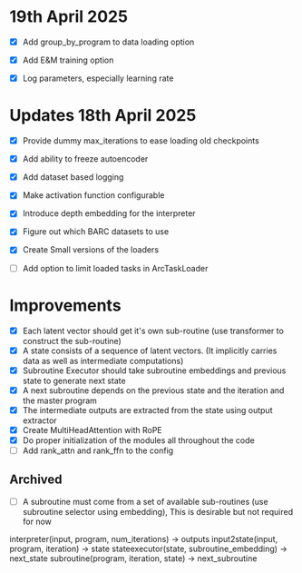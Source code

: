 # 19th April 2025
- [x] Add group_by_program to data loading option
- [x] Add E&M training option
- [x] Log parameters, especially learning rate


# Updates 18th April 2025
- [x] Provide dummy max_iterations to ease loading old checkpoints
- [x] Add ability to freeze autoencoder
- [x] Add dataset based logging


- [x] Make activation function configurable
- [x] Introduce depth embedding for the interpreter
- [x] Figure out which BARC datasets to use
- [x] Create Small versions of the loaders
- [ ] Add option to limit loaded tasks in ArcTaskLoader


# Improvements
- [x] Each latent vector should get it's own sub-routine (use transformer to construct the sub-routine)
- [x] A state consists of a sequence of latent vectors. (It implicitly carries data as well as intermediate computations)
- [x] Subroutine Executor should take subroutine embeddings and previous state to generate next state
- [x] A next subroutine depends on the previous state and the iteration and the master program
- [x] The intermediate outputs are extracted from the state using output extractor
- [x] Create MultiHeadAttention with RoPE
- [x] Do proper initialization of the modules all throughout the code
- [ ] Add rank_attn  and rank_ffn to the config

## Archived
- [ ] A subroutine must come from a set of available sub-routines (use subroutine selector using embedding), This is desirable but not required for now


interpreter(input, program, num_iterations) -> outputs
input2state(input, program, iteration) -> state
stateexecutor(state, subroutine_embedding) -> next_state
subroutine(program, iteration, state) -> next_subroutine